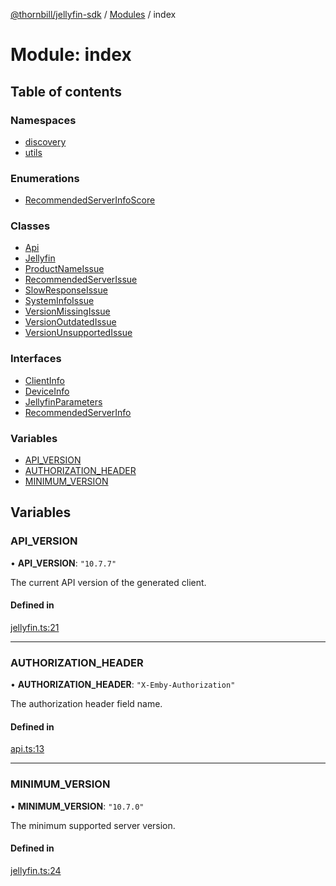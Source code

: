 [@thornbill/jellyfin-sdk](../README.md) / [Modules](../modules.md) / index

# Module: index

## Table of contents

### Namespaces

- [discovery](index.discovery.md)
- [utils](index.utils.md)

### Enumerations

- [RecommendedServerInfoScore](../enums/index.RecommendedServerInfoScore.md)

### Classes

- [Api](../classes/index.Api.md)
- [Jellyfin](../classes/index.Jellyfin.md)
- [ProductNameIssue](../classes/index.ProductNameIssue.md)
- [RecommendedServerIssue](../classes/index.RecommendedServerIssue.md)
- [SlowResponseIssue](../classes/index.SlowResponseIssue.md)
- [SystemInfoIssue](../classes/index.SystemInfoIssue.md)
- [VersionMissingIssue](../classes/index.VersionMissingIssue.md)
- [VersionOutdatedIssue](../classes/index.VersionOutdatedIssue.md)
- [VersionUnsupportedIssue](../classes/index.VersionUnsupportedIssue.md)

### Interfaces

- [ClientInfo](../interfaces/index.ClientInfo.md)
- [DeviceInfo](../interfaces/index.DeviceInfo.md)
- [JellyfinParameters](../interfaces/index.JellyfinParameters.md)
- [RecommendedServerInfo](../interfaces/index.RecommendedServerInfo.md)

### Variables

- [API\_VERSION](index.md#api_version)
- [AUTHORIZATION\_HEADER](index.md#authorization_header)
- [MINIMUM\_VERSION](index.md#minimum_version)

## Variables

### API\_VERSION

• **API\_VERSION**: ``"10.7.7"``

The current API version of the generated client.

#### Defined in

[jellyfin.ts:21](https://github.com/thornbill/jellyfin-sdk-typescript/blob/c65c42e/src/jellyfin.ts#L21)

___

### AUTHORIZATION\_HEADER

• **AUTHORIZATION\_HEADER**: ``"X-Emby-Authorization"``

The authorization header field name.

#### Defined in

[api.ts:13](https://github.com/thornbill/jellyfin-sdk-typescript/blob/c65c42e/src/api.ts#L13)

___

### MINIMUM\_VERSION

• **MINIMUM\_VERSION**: ``"10.7.0"``

The minimum supported server version.

#### Defined in

[jellyfin.ts:24](https://github.com/thornbill/jellyfin-sdk-typescript/blob/c65c42e/src/jellyfin.ts#L24)
